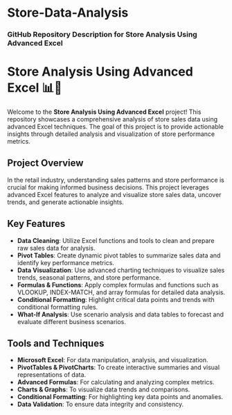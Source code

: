 # Store-Data-Analysis
### GitHub Repository Description for Store Analysis Using Advanced Excel

# Store Analysis Using Advanced Excel 📊🛒

Welcome to the **Store Analysis Using Advanced Excel** project! This repository showcases a comprehensive analysis of store sales data using advanced Excel techniques. The goal of this project is to provide actionable insights through detailed analysis and visualization of store performance metrics.

## Project Overview

In the retail industry, understanding sales patterns and store performance is crucial for making informed business decisions. This project leverages advanced Excel features to analyze and visualize store sales data, uncover trends, and generate actionable insights.

## Key Features

- **Data Cleaning**: Utilize Excel functions and tools to clean and prepare raw sales data for analysis.
- **Pivot Tables**: Create dynamic pivot tables to summarize sales data and identify key performance metrics.
- **Data Visualization**: Use advanced charting techniques to visualize sales trends, seasonal patterns, and store performance.
- **Formulas & Functions**: Apply complex formulas and functions such as VLOOKUP, INDEX-MATCH, and array formulas for detailed data analysis.
- **Conditional Formatting**: Highlight critical data points and trends with conditional formatting rules.
- **What-If Analysis**: Use scenario analysis and data tables to forecast and evaluate different business scenarios.

## Tools and Techniques

- **Microsoft Excel**: For data manipulation, analysis, and visualization.
- **PivotTables & PivotCharts**: To create interactive summaries and visual representations of data.
- **Advanced Formulas**: For calculating and analyzing complex metrics.
- **Charts & Graphs**: To visualize data trends and comparisons.
- **Conditional Formatting**: For highlighting key data points and anomalies.
- **Data Validation**: To ensure data integrity and consistency.

